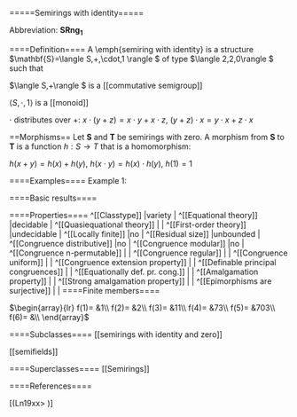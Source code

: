 =====Semirings with identity=====

Abbreviation: **SRng$_1$**

====Definition====
A \emph{semiring with identity} is a structure $\mathbf{S}=\langle S,+,\cdot,1
\rangle $ of type $\langle 2,2,0\rangle $ such that


$\langle S,+\rangle $ is a [[commutative semigroup]]


$\langle S,\cdot, 1\rangle$ is a [[monoid]]


$\cdot$ distributes over $+$:  $x\cdot(y+z)=x\cdot y+x\cdot z$, $(y+z)\cdot x=y\cdot x+z\cdot x$

==Morphisms==
Let $\mathbf{S}$ and $\mathbf{T}$ be semirings with zero. A morphism from $\mathbf{S}$
to $\mathbf{T}$ is a function $h:S\to T$ that is a homomorphism: 

$h(x+y)=h(x)+h(y)$, $h(x\cdot y)=h(x)\cdot h(y)$, $h(1)=1$

====Examples====
Example 1: 

====Basic results====

====Properties====
^[[Classtype]]  |variety |
^[[Equational theory]]  |decidable |
^[[Quasiequational theory]]  | |
^[[First-order theory]]  |undecidable |
^[[Locally finite]]  |no |
^[[Residual size]]  |unbounded |
^[[Congruence distributive]]  |no |
^[[Congruence modular]]  |no |
^[[Congruence n-permutable]]  | |
^[[Congruence regular]]  | |
^[[Congruence uniform]]  | |
^[[Congruence extension property]]  | |
^[[Definable principal congruences]]  | |
^[[Equationally def. pr. cong.]]  | |
^[[Amalgamation property]]  | |
^[[Strong amalgamation property]]  | |
^[[Epimorphisms are surjective]]  | |
====Finite members====

$\begin{array}{lr}
f(1)= &1\\
f(2)= &2\\
f(3)= &11\\
f(4)= &73\\
f(5)= &703\\
f(6)= &\\
\end{array}$

====Subclasses====
[[semirings with identity and zero]] 

[[semifields]]

====Superclasses====
[[Semirings]] 


====References====

[(Ln19xx>
)]